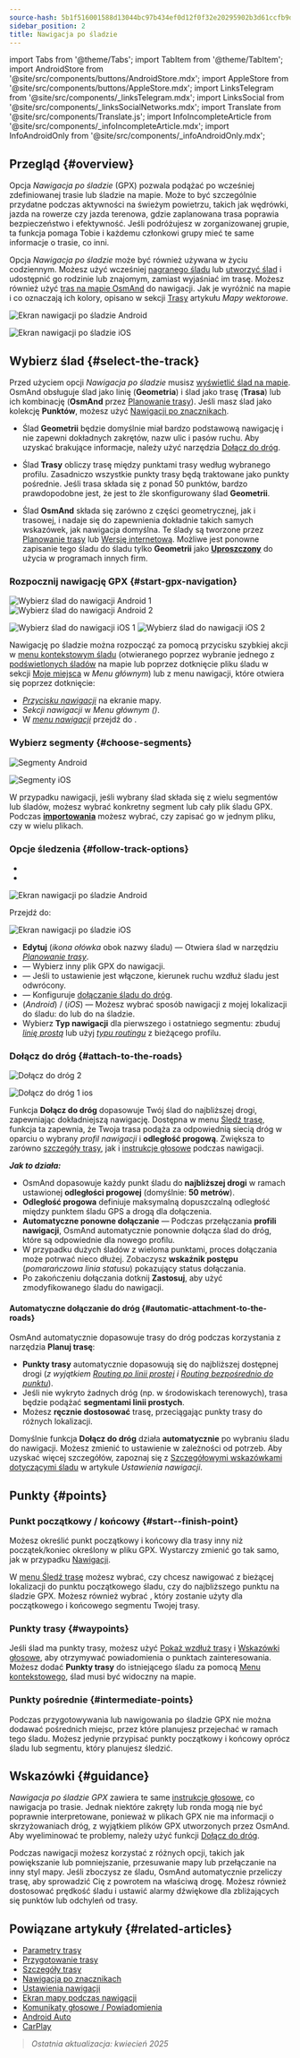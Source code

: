 ```yaml
---
source-hash: 5b1f516001588d13044bc97b434ef0d12f0f32e20295902b3d61ccfb9d49d0f5
sidebar_position: 2
title: Nawigacja po śladzie
---
```

import Tabs from '@theme/Tabs';
import TabItem from '@theme/TabItem';
import AndroidStore from '@site/src/components/buttons/AndroidStore.mdx';
import AppleStore from '@site/src/components/buttons/AppleStore.mdx';
import LinksTelegram from '@site/src/components/_linksTelegram.mdx';
import LinksSocial from '@site/src/components/_linksSocialNetworks.mdx';
import Translate from '@site/src/components/Translate.js';
import InfoIncompleteArticle from '@site/src/components/_infoIncompleteArticle.mdx';
import InfoAndroidOnly from '@site/src/components/_infoAndroidOnly.mdx';



## Przegląd {#overview}

Opcja *Nawigacja po śladzie* (GPX) pozwala podążać po wcześniej zdefiniowanej trasie lub śladzie na mapie. Może to być szczególnie przydatne podczas aktywności na świeżym powietrzu, takich jak wędrówki, jazda na rowerze czy jazda terenowa, gdzie zaplanowana trasa poprawia bezpieczeństwo i efektywność. Jeśli podróżujesz w zorganizowanej grupie, ta funkcja pomaga Tobie i każdemu członkowi grupy mieć te same informacje o trasie, co inni.

Opcja *Nawigacja po śladzie* może być również używana w życiu codziennym. Możesz użyć wcześniej [nagranego śladu](../../plugins/trip-recording.md) lub [utworzyć ślad](../../personal/tracks/manage-tracks.md#create-a-track) i udostępnić go rodzinie lub znajomym, zamiast wyjaśniać im trasę. Możesz również użyć [tras na mapie OsmAnd](../../../../blog/routes/) do nawigacji. Jak je wyróżnić na mapie i co oznaczają ich kolory, opisano w sekcji [Trasy](../../map/vector-maps.md#routes) artykułu *Mapy wektorowe*.

<Tabs groupId="operating-systems">

<TabItem value="android" label="Android">

![Ekran nawigacji po śladzie Android](@site/static/img/navigation/gpx/navigation_gpx_android.png)

</TabItem>

<TabItem value="ios" label="iOS">

![Ekran nawigacji po śladzie iOS](@site/static/img/navigation/gpx/navigation_gpx_ios.png)

</TabItem>

</Tabs>


## Wybierz ślad {#select-the-track}

Przed użyciem opcji *Nawigacja po śladzie* musisz [wyświetlić ślad na mapie](../../map/tracks/index.md#display-tracks-on-the-map). OsmAnd obsługuje ślad jako linię (**Geometria**) i ślad jako trasę (**Trasa**) lub ich kombinację (**OsmAnd** przez [Planowanie trasy](../../plan-route/create-route.md)). Jeśli masz ślad jako kolekcję **Punktów**, możesz użyć [Nawigacji po znacznikach](./markers-navigation.md).


- Ślad **Geometrii** będzie domyślnie miał bardzo podstawową nawigację i nie zapewni dokładnych zakrętów, nazw ulic i pasów ruchu. Aby uzyskać brakujące informacje, należy użyć narzędzia [Dołącz do dróg](#attach-to-the-roads).

- Ślad **Trasy** obliczy trasę między punktami trasy według wybranego profilu. Zasadniczo wszystkie punkty trasy będą traktowane jako punkty pośrednie. Jeśli trasa składa się z ponad 50 punktów, bardzo prawdopodobne jest, że jest to źle skonfigurowany ślad **Geometrii**.

- Ślad **OsmAnd** składa się zarówno z części geometrycznej, jak i trasowej, i nadaje się do zapewnienia dokładnie takich samych wskazówek, jak nawigacja domyślna. Te ślady są tworzone przez [Planowanie trasy](../../plan-route/create-route.md) lub [Wersję internetową](../../web/index.md). Możliwe jest ponowne zapisanie tego śladu do śladu tylko **Geometrii** jako [**Uproszczony**](../../plan-route/create-route.md#save-route) do użycia w programach innych firm.


### Rozpocznij nawigację GPX {#start-gpx-navigation}

<Tabs groupId="operating-systems">

<TabItem value="android" label="Android">

![Wybierz ślad do nawigacji Android 1](@site/static/img/navigation/gpx/follow_track_andr_1.png) ![Wybierz ślad do nawigacji Android 2](@site/static/img/navigation/gpx/follow_track_andr_2.png)

</TabItem>

<TabItem value="ios" label="iOS">

![Wybierz ślad do nawigacji iOS 1](@site/static/img/navigation/gpx/follow_track_ios_1.png) ![Wybierz ślad do nawigacji iOS 2](@site/static/img/navigation/gpx/follow_track_ios_2.png)

</TabItem>

</Tabs>

Nawigację po śladzie można rozpocząć za pomocą przycisku szybkiej akcji w [menu kontekstowym śladu](../../map/tracks/track-context-menu.md#add-waypoint-to-a-track) (otwieranego poprzez wybranie jednego z [podświetlonych śladów](./route-navigation.md#history-of-previous-routes) na mapie lub poprzez dotknięcie pliku śladu w sekcji [Moje miejsca](../../personal/myplaces.md) w *Menu głównym*) lub z menu nawigacji, które otwiera się poprzez dotknięcie:

- [*Przycisku nawigacji*](../../widgets/map-buttons.md#directions) na ekranie mapy.
- *Sekcji nawigacji* w *Menu głównym* *(<Translate android="true" ids="shared_string_menu,shared_string_navigation"/>)*.
- W [*menu nawigacji*](./route-navigation.md#navigation-menu) przejdź do *<Translate android="true" ids="shared_string_settings,follow_track"/>*.

### Wybierz segmenty {#choose-segments}

<Tabs groupId="operating-systems">

<TabItem value="android" label="Android">

![Segmenty Android](@site/static/img/navigation/gpx/segments_andr.png)

</TabItem>

<TabItem value="ios" label="iOS">

![Segmenty iOS](@site/static/img/navigation/gpx/segments_ios.png)

</TabItem>

</Tabs>

W przypadku nawigacji, jeśli wybrany ślad składa się z wielu segmentów lub śladów, możesz wybrać konkretny segment lub cały plik śladu GPX. Podczas **[importowania](../../personal/tracks/manage-tracks.md#import)** możesz wybrać, czy zapisać go w jednym pliku, czy w wielu plikach.


### Opcje śledzenia {#follow-track-options}

<Tabs groupId="operating-systems">

<TabItem value="android" label="Android">

- *<Translate android="true" ids="shared_string_navigation,shared_string_settings,follow_track"/>*
- *<Translate android="true" ids="help_article_map_track_context_menu_name,shared_string_options,follow_track"/>*

![Ekran nawigacji po śladzie Android](@site/static/img/navigation/gpx/follow_the_track_5-1_andr.png)

</TabItem>

<TabItem value="ios" label="iOS">

Przejdź do: *<Translate ios="true" ids="shared_string_navigation,shared_string_settings,follow_track"/>*


![Ekran nawigacji po śladzie iOS](@site/static/img/navigation/gpx/follow_the_track_4-1_ios.png)

</TabItem>

</Tabs>

- **Edytuj** (*ikona ołówka* obok nazwy śladu) — Otwiera ślad w narzędziu [*Planowanie trasy*](../../plan-route/create-route.md).
- **<Translate android="true" ids="select_another_track"/>** — Wybierz inny plik GPX do nawigacji.
- **<Translate android="true" ids="gpx_option_reverse_route"/>** — Jeśli to ustawienie jest włączone, kierunek ruchu wzdłuż śladu jest odwrócony.
- **<Translate android="true" ids="attach_to_the_roads"/>** — Konfiguruje [dołączanie śladu do dróg](#attach-to-the-roads).
- **<Translate android="true" ids="pass_whole_track_descr"/>** (*Android*) / **<Translate ios="true" ids="point_to_navigate"/>** (*iOS*) — Możesz wybrać sposób nawigacji z mojej lokalizacji do śladu:
do *<Translate android="true" ids="start_of_the_track"/>* lub do *<Translate android="true" ids="nearest_point"/>* na śladzie.
- Wybierz **Typ nawigacji** dla pierwszego i ostatniego segmentu: zbuduj [*linię prostą*](../routing/straight-line-routing.md) lub użyj [*typu routingu*](../routing/osmand-routing.md#routing-types) z bieżącego profilu.


### Dołącz do dróg {#attach-to-the-roads}

<Tabs groupId="operating-systems">

<TabItem value="android" label="Android">

![Dołącz do dróg 2](@site/static/img/navigation/gpx/attach_roads_gpx_andr_2.png)

</TabItem>

<TabItem value="ios" label="iOS">

![Dołącz do dróg 1 ios](@site/static/img/navigation/gpx/attach_to_the_roads_ios.png)

</TabItem>

</Tabs>

Funkcja **Dołącz do dróg** dopasowuje Twój ślad do najbliższej drogi, zapewniając dokładniejszą nawigację. Dostępna w menu [Śledź trasę](#follow-track-options), funkcja ta zapewnia, że Twoja trasa podąża za odpowiednią siecią dróg w oparciu o wybrany *profil nawigacji* i **odległość progową**. Zwiększa to zarówno [szczegóły trasy](../setup/route-details.md), jak i [instrukcje głosowe](#guidance) podczas nawigacji.

***Jak to działa:***

- OsmAnd dopasowuje każdy punkt śladu do **najbliższej drogi** w ramach ustawionej **odległości progowej** (domyślnie: **50 metrów**).
- **Odległość progowa** definiuje maksymalną dopuszczalną odległość między punktem śladu GPS a drogą dla dołączenia.
- **Automatyczne ponowne dołączanie** — Podczas przełączania **profili nawigacji**, OsmAnd automatycznie ponownie dołącza ślad do dróg, które są odpowiednie dla nowego profilu.
- W przypadku dużych śladów z wieloma punktami, proces dołączania może potrwać nieco dłużej. Zobaczysz **wskaźnik postępu** (*pomarańczowa linia statusu*) pokazujący status dołączania.
- Po zakończeniu dołączania dotknij **Zastosuj**, aby użyć zmodyfikowanego śladu do nawigacji.

#### Automatyczne dołączanie do dróg {#automatic-attachment-to-the-roads}

OsmAnd automatycznie dopasowuje trasy do dróg podczas korzystania z narzędzia **Planuj trasę**:

- **Punkty trasy** automatycznie dopasowują się do najbliższej dostępnej drogi (*z wyjątkiem [Routing po linii prostej](../../navigation/routing/straight-line-routing.md) i [Routing bezpośrednio do punktu](../../navigation/routing/direct-to-point-routing.md)*).
- Jeśli nie wykryto żadnych dróg (np. w środowiskach terenowych), trasa będzie podążać **segmentami linii prostych**.
- Możesz **ręcznie dostosować** trasę, przeciągając punkty trasy do różnych lokalizacji.

Domyślnie funkcja **Dołącz do dróg** działa **automatycznie** po wybraniu śladu do nawigacji. Możesz zmienić to ustawienie w zależności od potrzeb. Aby uzyskać więcej szczegółów, zapoznaj się z [Szczegółowymi wskazówkami dotyczącymi śladu](../guidance/navigation-settings.md#detailed-track-guidance) w artykule *Ustawienia nawigacji*.


## Punkty {#points}

### Punkt początkowy / końcowy {#start--finish-point}

Możesz określić punkt początkowy i końcowy dla trasy inny niż początek/koniec określony w pliku GPX. Wystarczy zmienić go tak samo, jak w przypadku [Nawigacji](../setup/route-navigation.md#select-starting-point).

W [menu Śledź trasę](#follow-track-options) możesz wybrać, czy chcesz nawigować z bieżącej lokalizacji do punktu początkowego śladu, czy do najbliższego punktu na śladzie GPX. Możesz również wybrać [<Translate android="true" ids="nav_type_hint"/>](../routing/osmand-routing.md#routing-types), który zostanie użyty dla początkowego i końcowego segmentu Twojej trasy.

### Punkty trasy {#waypoints}

Jeśli ślad ma punkty trasy, możesz użyć [Pokaż wzdłuż trasy](../guidance/map-during-navigation.md#show-points-along-the-route) i [Wskazówki głosowe](../guidance/voice-navigation.md#voice-settings), aby otrzymywać powiadomienia o punktach zainteresowania. Możesz dodać **Punkty trasy** do istniejącego śladu za pomocą [Menu kontekstowego](../../map/map-context-menu.md#-add--edit-track-waypoint--add--edit-track-waypoint), ślad musi być widoczny na mapie.

### Punkty pośrednie {#intermediate-points}

Podczas przygotowywania lub nawigowania po śladzie GPX nie można dodawać pośrednich miejsc, przez które planujesz przejechać w ramach tego śladu. Możesz jedynie przypisać punkty początkowy i końcowy oprócz śladu lub segmentu, który planujesz śledzić.

## Wskazówki {#guidance}

*Nawigacja po śladzie GPX* zawiera te same [instrukcje głosowe](../guidance/voice-navigation.md), co nawigacja po trasie. Jednak niektóre zakręty lub ronda mogą nie być poprawnie interpretowane, ponieważ w plikach GPX nie ma informacji o skrzyżowaniach dróg, z wyjątkiem plików GPX utworzonych przez OsmAnd. Aby wyeliminować te problemy, należy użyć funkcji [Dołącz do dróg](#attach-to-the-roads).

Podczas nawigacji możesz korzystać z różnych opcji, takich jak powiększanie lub pomniejszanie, przesuwanie mapy lub przełączanie na inny styl mapy. Jeśli zboczysz ze śladu, OsmAnd automatycznie przeliczy trasę, aby sprowadzić Cię z powrotem na właściwą drogę. Możesz również dostosować prędkość śladu i ustawić alarmy dźwiękowe dla zbliżających się punktów lub odchyleń od trasy.


## Powiązane artykuły {#related-articles}

- [Parametry trasy](../routing/osmand-routing.md#routing-types)
- [Przygotowanie trasy](./route-navigation.md)
- [Szczegóły trasy](./route-details.md)
- [Nawigacja po znacznikach](./markers-navigation.md)
- [Ustawienia nawigacji](../guidance/navigation-settings.md)
- [Ekran mapy podczas nawigacji](../guidance/map-during-navigation.md)
- [Komunikaty głosowe / Powiadomienia](../guidance/voice-navigation.md)
- [Android Auto](../auto-car.md)
- [CarPlay](../car-play.md)

> *Ostatnia aktualizacja: kwiecień 2025*